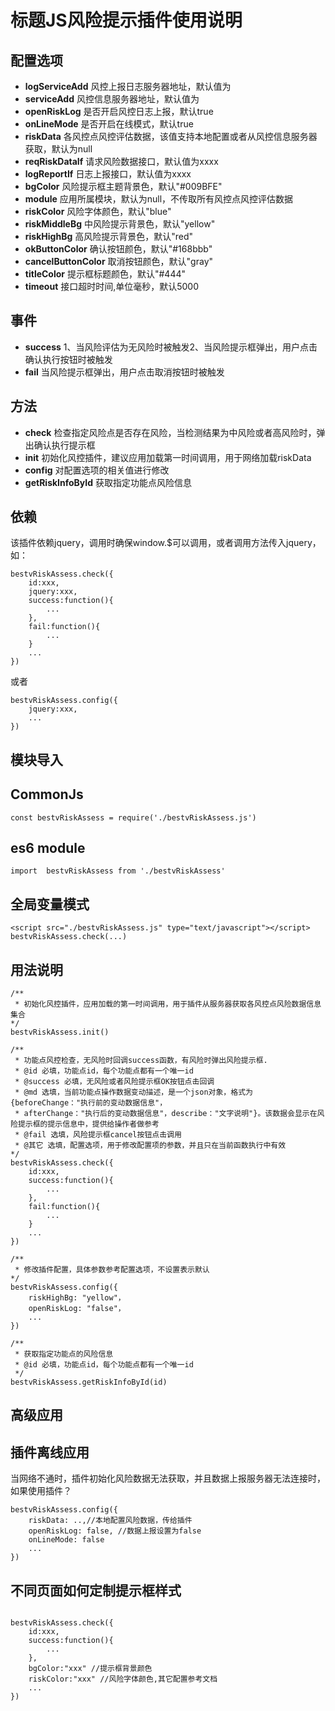 标题JS风险提示插件使用说明
==============
配置选项
----
*  **logServiceAdd** 风控上报日志服务器地址，默认值为
*  **serviceAdd** 风控信息服务器地址，默认值为
*  **openRiskLog** 是否开启风控日志上报，默认true
*  **onLineMode** 是否开启在线模式，默认true
*  **riskData** 各风控点风控评估数据，该值支持本地配置或者从风控信息服务器获取，默认为null
*  **reqRiskDataIf** 请求风险数据接口，默认值为xxxx
*  **logReportIf** 日志上报接口，默认值为xxxx
*  **bgColor** 风险提示框主题背景色，默认"#009BFE"
*  **module** 应用所属模块，默认为null，不传取所有风控点风控评估数据
*  **riskColor** 风险字体颜色，默认"blue"
*  **riskMiddleBg** 中风险提示背景色，默认"yellow"
*  **riskHighBg** 高风险提示背景色，默认"red"
*  **okButtonColor** 确认按钮颜色，默认"#168bbb"
*  **cancelButtonColor** 取消按钮颜色，默认"gray"
*  **titleColor** 提示框标题颜色，默认"#444"
*  **timeout** 接口超时时间,单位毫秒，默认5000

事件
----
*  **success** 1、当风险评估为无风险时被触发2、当风险提示框弹出，用户点击确认执行按钮时被触发
*  **fail**  当风险提示框弹出，用户点击取消按钮时被触发

方法
----
*  **check** 检查指定风险点是否存在风险，当检测结果为中风险或者高风险时，弹出确认执行提示框
*  **init**  初始化风控插件，建议应用加载第一时间调用，用于网络加载riskData
*  **config**  对配置选项的相关值进行修改
*  **getRiskInfoById**  获取指定功能点风险信息

依赖
----
该插件依赖jquery，调用时确保window.$可以调用，或者调用方法传入jquery，如：
```
bestvRiskAssess.check({
    id:xxx,
    jquery:xxx,
    success:function(){
        ...
    },
    fail:function(){
        ...
    }
    ...
})
```
或者
```
bestvRiskAssess.config({
    jquery:xxx,
    ...
})
```


模块导入
----
CommonJs
--------
```
const bestvRiskAssess = require('./bestvRiskAssess.js')
```
es6 module
--------
```
import  bestvRiskAssess from './bestvRiskAssess'
```
全局变量模式
--------
```
<script src="./bestvRiskAssess.js" type="text/javascript"></script>
bestvRiskAssess.check(...)
```
用法说明
----
```
/**
 * 初始化风控插件，应用加载的第一时间调用，用于插件从服务器获取各风控点风险数据信息集合
*/
bestvRiskAssess.init()
```

```
/**
 * 功能点风控检查，无风险时回调success函数，有风险时弹出风险提示框.
 * @id 必填，功能点id，每个功能点都有一个唯一id
 * @success 必填，无风险或者风险提示框OK按钮点击回调
 * @md 选填，当前功能点操作数据变动描述，是一个json对象，格式为{beforeChange："执行前的变动数据信息"，
 * afterChange："执行后的变动数据信息"，describe："文字说明"}。该数据会显示在风险提示框的提示信息中，提供给操作者做参考
 * @fail 选填，风险提示框cancel按钮点击调用
 * @其它 选填，配置选项，用于修改配置项的参数，并且只在当前函数执行中有效
*/
bestvRiskAssess.check({
    id:xxx,
    success:function(){
        ...
    },
    fail:function(){
        ...
    }
    ...
})
```

```
/**
 * 修改插件配置，具体参数参考配置选项，不设置表示默认
*/
bestvRiskAssess.config({
    riskHighBg: "yellow"，
    openRiskLog: "false"，
    ...
})
```

```
/**
 * 获取指定功能点的风险信息
 * @id 必填，功能点id，每个功能点都有一个唯一id
 */
bestvRiskAssess.getRiskInfoById(id)
```

高级应用
----
插件离线应用
--------
当网络不通时，插件初始化风险数据无法获取，并且数据上报服务器无法连接时，如果使用插件？
```
bestvRiskAssess.config({
    riskData: ..,//本地配置风险数据，传给插件
    openRiskLog: false, //数据上报设置为false
    onLineMode: false
    ...
})
```
不同页面如何定制提示框样式
--------
```

bestvRiskAssess.check({
    id:xxx,
    success:function(){
        ...
    },
    bgColor:"xxx" //提示框背景颜色
    riskColor:"xxx" //风险字体颜色,其它配置参考文档
    ...
})
```
